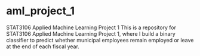 # aml_project_1
STAT3106 Applied Machine Learning Project 1
This is a repository for STAT3106 Applied Machine Learning Project 1, where I build a binary classifier to predict whether municipal employees remain employed or leave at the end of each fiscal year.
